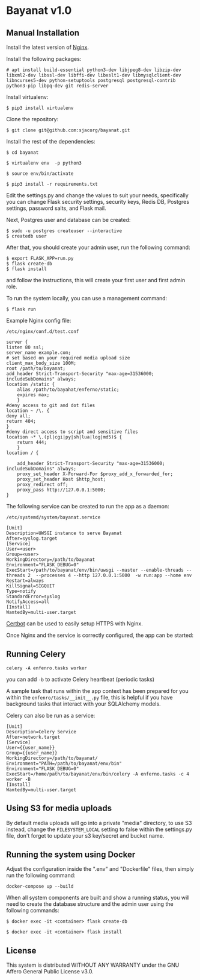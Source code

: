 Bayanat v1.0
=====================

Manual Installation
-------------------
Install the latest version of [Nginx](https://www.nginx.com/resources/wiki/start/topics/tutorials/install/).

Install the following packages: 

```
# apt install build-essential python3-dev libjpeg8-dev libzip-dev libxml2-dev libssl-dev libffi-dev libxslt1-dev libmysqlclient-dev libncurses5-dev python-setuptools postgresql postgresql-contrib python3-pip libpq-dev git redis-server
```

Install virtualenv:

```
$ pip3 install virtualenv
```

Clone the repository:

```
$ git clone git@github.com:sjacorg/bayanat.git
```

Install the rest of the dependencies:

```    
$ cd bayanat 

$ virtualenv env  -p python3

$ source env/bin/activate 

$ pip3 install -r requirements.txt
```

Edit the settings.py and change the values to suit your needs, specifically you can change Flask security settings, security keys, Redis DB, Postgres settings, password salts, and Flask mail.

Next, Postgres user and database can be created:

```
$ sudo -u postgres createuser --interactive
$ createdb user
```

After that, you should create your admin user, run the following command:

```
$ export FLASK_APP=run.py
$ flask create-db
$ flask install 
```

and follow the instructions, this will create your first user and first admin role.

To run the system locally, you can use a management command:

```
$ flask run
```

Example Nginx config file:

```
/etc/nginx/conf.d/test.conf

server {
listen 80 ssl;
server_name example.com;
# set based on your required media upload size
client_max_body_size 100M;
root /path/to/bayanat;
add_header Strict-Transport-Security "max-age=31536000; includeSubDomains" always;
location /static {
    alias /path/to/bayahat/enferno/static;
    expires max;
    }
#deny access to git and dot files
location ~ /\. {
deny all;
return 404;
}
#deny direct access to script and sensitive files
location ~* \.(pl|cgi|py|sh|lua|log|md5)$ {
    return 444;
    }
location / {

    add_header Strict-Transport-Security "max-age=31536000; includeSubDomains" always;
    proxy_set_header X-Forward-For $proxy_add_x_forwarded_for;
    proxy_set_header Host $http_host;
    proxy_redirect off;
    proxy_pass http://127.0.0.1:5000;
}
```

The following service can be created to run the app as a daemon:

```
/etc/systemd/system/bayanat.service

[Unit]
Description=UWSGI instance to serve Bayanat
After=syslog.target
[Service]
User=<user>
Group=<user>
WorkingDirectory=/path/to/bayanat
Environment="FLASK_DEBUG=0"
ExecStart=/path/to/bayanat/env/bin/uwsgi --master --enable-threads --threads 2  --processes 4 --http 127.0.0.1:5000  -w run:app --home env
Restart=always
KillSignal=SIGQUIT
Type=notify
StandardError=syslog
NotifyAccess=all
[Install]
WantedBy=multi-user.target
```

[Certbot](https://certbot.eff.org/) can be used to easily setup HTTPS with Nginx.

Once Nginx and the service is correctly configured, the app can be started:

Running Celery
-------------

`celery -A enfenro.tasks worker`

you can add `-b` to activate Celery heartbeat (periodic tasks) 

A sample task that runs within the app context has been prepared for you within the `enfenro/tasks/__init__.py` file, this is helpful if you have background tasks that interact with your SQLAlchemy models. 

Celery can also be run as a service:

```
[Unit]
Description=Celery Service
After=network.target
[Service]
User={{user_name}}
Group={{user_name}}
WorkingDirectory=/path/to/bayanat/
Environment="PATH=/path/to/bayanat/env/bin"
Environment="FLASK_DEBUG=0"
ExecStart=/home/path/to/bayanat/env/bin/celery -A enferno.tasks -c 4  worker -B
[Install]
WantedBy=multi-user.target
```

Using S3 for media uploads
-------------
By default media uploads will go into a private "media" directory, to use S3 instead, change the 
`FILESYSTEM_LOCAL` setting to false within the settings.py file, don't forget to update your s3 key/secret and bucket name. 

Running the system using Docker
-------------
Adjust the configuration inside the ".env" and "Dockerfile" files, then simply run the following command: 

```
docker-compose up --build
```

When all system components are built and show a running status, you will need to create the database structure and the admin user
using the following commands: 
```
$ docker exec -it <container> flask create-db
```

```
$ docker exec -it <container> flask install
```

License
-------------
This system is distributed WITHOUT ANY WARRANTY under the GNU Affero General Public License v3.0. 

